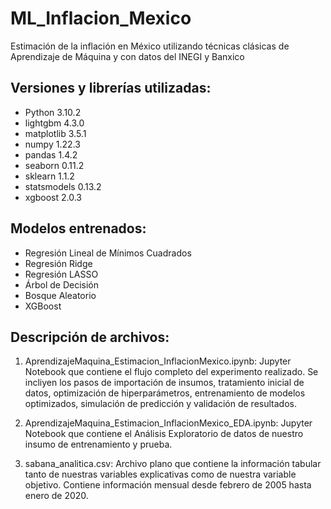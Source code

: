 # ML_Inflacion_Mexico
Estimación de la inflación en México utilizando técnicas clásicas de Aprendizaje de Máquina y con datos del INEGI y Banxico


## Versiones y librerías utilizadas:
- Python 3.10.2
- lightgbm 4.3.0
- matplotlib 3.5.1
- numpy 1.22.3
- pandas 1.4.2
- seaborn 0.11.2
- sklearn 1.1.2
- statsmodels 0.13.2
- xgboost 2.0.3

## Modelos entrenados:

- Regresión Lineal de Mínimos Cuadrados
- Regresión Ridge
- Regresión LASSO
- Árbol de Decisión
- Bosque Aleatorio
- XGBoost

## Descripción de archivos:

1. AprendizajeMaquina_Estimacion_InflacionMexico.ipynb: Jupyter Notebook que contiene el flujo completo del experimento realizado. Se incliyen los pasos de importación de insumos, tratamiento inicial de datos, optimización de hiperparámetros, entrenamiento de modelos optimizados, simulación de predicción y validación de resultados.

2. AprendizajeMaquina_Estimacion_InflacionMexico_EDA.ipynb: Jupyter Notebook que contiene el Análisis Exploratorio de datos de nuestro insumo de entrenamiento y prueba.

3. sabana_analitica.csv: Archivo plano que contiene la información tabular tanto de nuestras variables explicativas como de nuestra variable objetivo. Contiene información mensual desde febrero de 2005 hasta enero de 2020.
